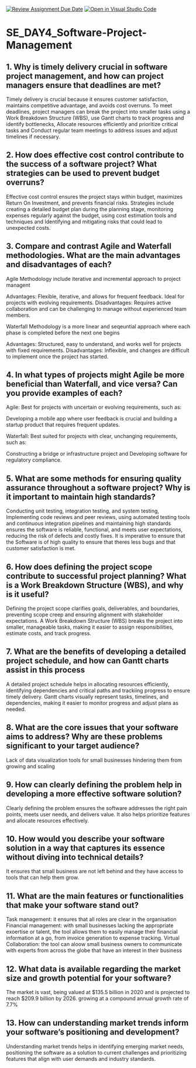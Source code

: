 [![Review Assignment Due Date](https://classroom.github.com/assets/deadline-readme-button-22041afd0340ce965d47ae6ef1cefeee28c7c493a6346c4f15d667ab976d596c.svg)](https://classroom.github.com/a/9pw6JKcu)
[![Open in Visual Studio Code](https://classroom.github.com/assets/open-in-vscode-2e0aaae1b6195c2367325f4f02e2d04e9abb55f0b24a779b69b11b9e10269abc.svg)](https://classroom.github.com/online_ide?assignment_repo_id=18480775&assignment_repo_type=AssignmentRepo)
# SE_DAY4_Software-Project-Management
## 1. Why is timely delivery crucial in software project management, and how can project managers ensure that deadlines are met?

Timely delivery is crucial because it ensures customer satisfaction, maintains competitive advantage, and avoids cost overruns. 
To meet deadlines, project managers can break the project into smaller tasks using a Work Breakdown Structure (WBS), use Gantt charts to track progress and identify bottlenecks, Allocate resources efficiently and prioritize critical tasks and Conduct regular team meetings to address issues and adjust timelines if necessary.

## 2. How does effective cost control contribute to the success of a software project? What strategies can be used to prevent budget overruns?

Effective cost control ensures the project stays within budget, maximizes Return On Investment, and prevents financial risks. Strategies include creating a detailed budget plan during the planning stage, monitoring expenses regularly against the budget, using cost estimation tools and techniques and Identifying and mitigating risks that could lead to unexpected costs.

## 3. Compare and contrast Agile and Waterfall methodologies. What are the main advantages and disadvantages of each?

Agile Methodology include iterative and incremental approach to project managent 

Advantages: Flexible, iterative, and allows for frequent feedback. Ideal for projects with evolving requirements.
Disadvantages: Requires active collaboration and can be challenging to manage without experienced team members.

Waterfall Methodology is a more linear and seqeuntial approach where each phase is completed before the next one begins

Advantages: Structured, easy to understand, and works well for projects with fixed requirements.
Disadvantages: Inflexible, and changes are difficult to implement once the project has started.

## 4. In what types of projects might Agile be more beneficial than Waterfall, and vice versa? Can you provide examples of each?

Agile: Best for projects with uncertain or evolving requirements, such as:

Developing a mobile app where user feedback is crucial and building a startup product that requires frequent updates.

Waterfall: Best suited for projects with clear, unchanging requirements, such as:

Constructing a bridge or infrastructure project and Developing software for regulatory compliance.

## 5. What are some methods for ensuring quality assurance throughout a software project? Why is it important to maintain high standards?
Conducting unit testing, integration testing, and system testing, Implementing code reviews and peer reviews, using automated testing tools and continuous integration pipelines and maintaining high standards ensures the software is reliable, functional, and meets user expectations, reducing the risk of defects and costly fixes.
It is imperative to ensure that the Software is of high quality to ensure that theres less bugs and that customer satisfaction is met.

## 6. How does defining the project scope contribute to successful project planning? What is a Work Breakdown Structure (WBS), and why is it useful?

Defining the project scope clarifies goals, deliverables, and boundaries, preventing scope creep and ensuring alignment with stakeholder expectations. A Work Breakdown Structure (WBS) breaks the project into smaller, manageable tasks, making it easier to assign responsibilities, estimate costs, and track progress.

## 7. What are the benefits of developing a detailed project schedule, and how can Gantt charts assist in this process

A detailed project schedule helps in allocating resources efficiently, identifying dependencies and critical paths and trackiing progress to ensure timely delivery. 
Gantt charts visually represent tasks, timelines, and dependencies, making it easier to monitor progress and adjust plans as needed.

## 8. What are the core issues that your software aims to address? Why are these problems significant to your target audience?
Lack of data visualization tools for small businesses hindering them from growing and scaling

## 9. How can clearly defining the problem help in developing a more effective software solution?

Clearly defining the problem ensures the software addresses the right pain points, meets user needs, and delivers value. It also helps prioritize features and allocate resources effectively.

## 10. How would you describe your software solution in a way that captures its essence without diving into technical details?

It ensures that small business are not left behind and they have access to tools that can help them grow.

## 11. What are the main features or functionalities that make your software stand out?

Task management: it ensures that all roles are clear in the organisation
Financial management: with small businesses lacking the appropriate exoertise or talent, the tool allows them to easily manage their financial information at a go, from invoice generation to expense tracking.
Virtual Collaboration: the tool can aloow small business owners to communicate with experts from across the globe that have an interest in their business 

## 12. What data is available regarding the market size and growth potential for your software?
The market is vast, being valued at $135.5 billion in 2020 and is projected to reach $209.9 billion by 2026. growing at a compound annual growth rate of 7.7% 
## 13. How can understanding market trends inform your software’s positioning and development?
Understanding market trends helps in identifying emerging market needs, positioning the software as a solution to current challenges and prioritizing features that align with user demands and industry standards.


